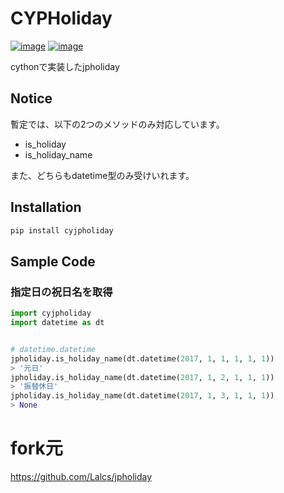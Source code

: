 # CYPHoliday

[![image](https://img.shields.io/pypi/l/jpholiday.svg)](https://pypi.org/project/jpholiday/)
[![image](https://img.shields.io/pypi/pyversions/jpholiday.svg)](https://pypi.org/project/jpholiday/)


cythonで実装したjpholiday


## Notice
暫定では、以下の2つのメソッドのみ対応しています。
- is_holiday
- is_holiday_name

また、どちらもdatetime型のみ受けいれます。

## Installation


```bash
pip install cyjpholiday
```

## Sample Code
### 指定日の祝日名を取得
```python
import cyjpholiday
import datetime as dt


# datetime.datetime
jpholiday.is_holiday_name(dt.datetime(2017, 1, 1, 1, 1, 1))
> '元日'
jpholiday.is_holiday_name(dt.datetime(2017, 1, 2, 1, 1, 1))
> '振替休日'
jpholiday.is_holiday_name(dt.datetime(2017, 1, 3, 1, 1, 1))
> None
```

# fork元
https://github.com/Lalcs/jpholiday
